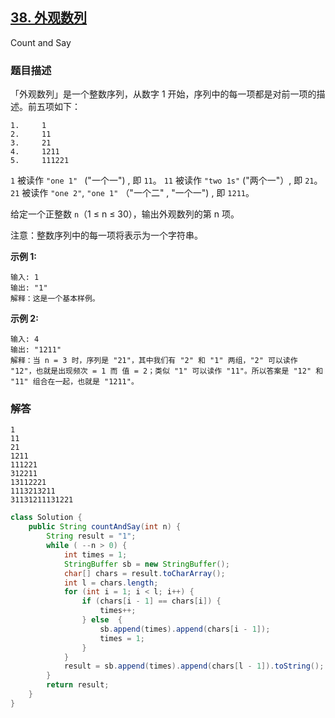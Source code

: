 ## [38. 外观数列](https://leetcode-cn.com/problems/count-and-say/)

Count and  Say

### 题目描述

「外观数列」是一个整数序列，从数字 1 开始，序列中的每一项都是对前一项的描述。前五项如下：
```
1.     1
2.     11
3.     21
4.     1211
5.     111221
```
`1` 被读作  `"one 1" ` ("一个一") , 即 `11`。
`11` 被读作 `"two 1s"` ("两个一"）, 即 `21`。
`21` 被读作 `"one 2"`,  `"one 1"` （"一个二" ,  "一个一") , 即 `1211`。

给定一个正整数 `n`（1 ≤ n ≤ 30），输出外观数列的第 n 项。

注意：整数序列中的每一项将表示为一个字符串。

 

**示例 1:**

```
输入: 1
输出: "1"
解释：这是一个基本样例。
```
**示例 2:**

```
输入: 4
输出: "1211"
解释：当 n = 3 时，序列是 "21"，其中我们有 "2" 和 "1" 两组，"2" 可以读作 "12"，也就是出现频次 = 1 而 值 = 2；类似 "1" 可以读作 "11"。所以答案是 "12" 和 "11" 组合在一起，也就是 "1211"。
```



### 解答

```
1
11
21
1211
111221
312211
13112221
1113213211
31131211131221
```



```java
class Solution {
    public String countAndSay(int n) {
        String result = "1";
        while ( --n > 0) {
            int times = 1;
            StringBuffer sb = new StringBuffer();
            char[] chars = result.toCharArray();
            int l = chars.length;
            for (int i = 1; i < l; i++) {
                if (chars[i - 1] == chars[i]) {
                    times++;
                } else  {
                    sb.append(times).append(chars[i - 1]);
                    times = 1;
                }
            }
            result = sb.append(times).append(chars[l - 1]).toString();
        }
        return result;
    }
}
```

